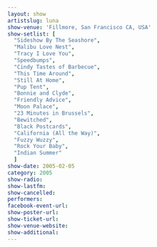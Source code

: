 ```yaml
---
layout: show
artistslug: luna
show-venue: 'Fillmore, San Francisco CA, USA'
show-setlist: [
  "Sideshow By The Seashore",
  "Malibu Love Nest",
  "Tracy I Love You",
  "Speedbumps",
  "Cindy Tastes of Barbecue",
  "This Time Around",
  "Still At Home",
  "Pup Tent",
  "Bonnie and Clyde",
  "Friendly Advice",
  "Moon Palace",
  "23 Minutes in Brussels",
  "Bewitched",
  "Black Postcards",
  "California (All the Way)",
  "Fuzzy Wuzzy",
  "Rock Your Baby",
  "Indian Summer"
  ]
show-date: 2005-02-05
category: 2005
show-radio: 
show-lastfm: 
show-cancelled: 
performers: 
facebook-event-url: 
show-poster-url: 
show-ticket-url: 
show-venue-website: 
show-additional: 
---
```


